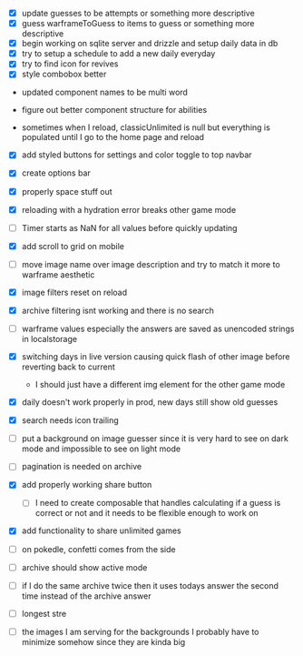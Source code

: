 - [x] update guesses to be attempts or something more descriptive
- [x] guess warframeToGuess to items to guess or something more descriptive
- [x] begin working on sqlite server and drizzle and setup daily data in db
- [x] try to setup a schedule to add a new daily everyday
- [x] try to find icon for revives
- [x] style combobox better
- updated component names to be multi word
- figure out better component structure for abilities

- sometimes when I reload, classicUnlimited is null but everything is populated until I go to the home page and reload

- [x] add styled buttons for settings and color toggle to top navbar
- [x] create options bar
- [x] properly space stuff out

- [x] reloading with a hydration error breaks other game mode
- [ ] Timer starts as NaN for all values before quickly updating
- [x] add scroll to grid on mobile
- [ ] move image name over image description and try to match it more to warframe aesthetic
- [x] image filters reset on reload

- [x] archive filtering isnt working and there is no search
- [ ] warframe values especially the answers are saved as unencoded strings in localstorage
- [x] switching days in live version causing quick flash of other image before reverting back to current
  - I should just have a different img element for the other game mode
- [x] daily doesn't work properly in prod, new days still show old guesses
- [x] search needs icon trailing

- [ ] put a background on image guesser since it is very hard to see on dark mode and impossible to see on light mode
- [ ] pagination is needed on archive
- [x] add properly working share button
  - [ ] I need to create composable that handles calculating if a guess is correct or not and it needs to be flexible enough to work on
- [x] add functionality to share unlimited games
- [ ] on pokedle, confetti comes from the side
- [ ] archive should show active mode
- [ ] if I do the same archive twice then it uses todays answer the second time instead of the archive answer
- [ ] longest stre
- [ ] the images I am serving for the backgrounds I probably have to minimize somehow since they are kinda big
